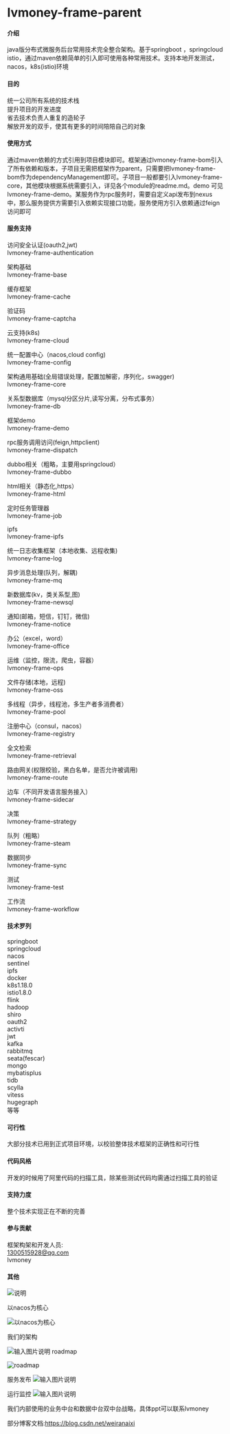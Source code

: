 # lvmoney-frame-parent  


#### 介绍

java版分布式微服务后台常用技术完全整合架构。基于springboot ，springcloud istio，通过maven依赖简单的引入即可使用各种常用技术。支持本地开发测试，nacos，k8s(istio)环境

#### 目的  

统一公司所有系统的技术栈  
提升项目的开发进度   
省去技术负责人重复的造轮子  
解放开发的双手，使其有更多的时间陪陪自己的对象  

#### 使用方式

通过maven依赖的方式引用到项目模块即可。框架通过lvmoney-frame-bom引入了所有依赖和版本，子项目无需把框架作为parent，只需要把lvmoney-frame-bom作为dependencyManagement即可。子项目一般都要引入lvmoney-frame-core，其他模块根据系统需要引入，详见各个module的readme.md。demo 可见 lvmoney-frame-demo。某服务作为rpc服务时，需要自定义api发布到nexus中，那么服务提供方需要引入依赖实现接口功能，服务使用方引入依赖通过feign访问即可

#### 服务支持


访问安全认证(oauth2,jwt)  
lvmoney-frame-authentication  
   
架构基础   
lvmoney-frame-base    
 
缓存框架  
lvmoney-frame-cache  

验证码  
lvmoney-frame-captcha  

云支持(k8s)  
lvmoney-frame-cloud  

统一配置中心（nacos,cloud config)  
lvmoney-frame-config   

架构通用基础(全局错误处理，配置加解密，序列化，swagger)  
lvmoney-frame-core  

关系型数据库（mysql分区分片,读写分离，分布式事务）  
lvmoney-frame-db  

框架demo  
lvmoney-frame-demo  

rpc服务调用访问(feign,httpclient)   
lvmoney-frame-dispatch  

dubbo相关（粗略，主要用springcloud）  
lvmoney-frame-dubbo  

html相关（静态化,https）    
lvmoney-frame-html  

定时任务管理器  
lvmoney-frame-job  

ipfs  
lvmoney-frame-ipfs  
  
统一日志收集框架（本地收集、远程收集)  
lvmoney-frame-log   

异步消息处理(队列，解耦)  
lvmoney-frame-mq   

新数据库(kv，类关系型,图)    
lvmoney-frame-newsql  

通知(邮箱，短信，钉钉，微信)  
lvmoney-frame-notice  

办公（excel，word）  
lvmoney-frame-office   

运维（监控，限流，爬虫，容器）     
lvmoney-frame-ops   

文件存储(本地，远程)   
lvmoney-frame-oss  

多线程（异步，线程池，多生产者多消费者）  
lvmoney-frame-pool  

注册中心（consul，nacos）  
lvmoney-frame-registry  

全文检索   
lvmoney-frame-retrieval   

路由网关(权限校验，黑白名单，是否允许被调用)  
lvmoney-frame-route   

边车（不同开发语言服务接入）  
lvmoney-frame-sidecar  

决策    
lvmoney-frame-strategy  

队列（粗略）  
lvmoney-frame-steam   

数据同步   
lvmoney-frame-sync  

测试  
lvmoney-frame-test  

工作流  
lvmoney-frame-workflow  


#### 技术罗列

springboot  
springcloud  
nacos  
sentinel  
ipfs  
docker  
k8s1.18.0  
istio1.8.0  
flink  
hadoop  
shiro  
oauth2  
activti  
jwt  
kafka  
rabbitmq  
seata(fescar)  
mongo  
mybatisplus  
tidb    
scylla  
vitess  
hugegraph  
等等  


#### 可行性

大部分技术已用到正式项目环境，以校验整体技术框架的正确性和可行性

#### 代码风格

开发的时候用了阿里代码的扫描工具，除某些测试代码均需通过扫描工具的验证

#### 支持力度

整个技术实现正在不断的完善

#### 参与贡献

框架构架和开发人员:  
1300515928@qq.com  
lvmoney

#### 其他 



![说明](https://images.gitee.com/uploads/images/2020/0724/095934_b4551d4f_107773.png "说明.png")

以nacos为核心

![以nacos为核心](https://images.gitee.com/uploads/images/2020/0724/094358_2bb5e1a0_107773.png "nacos.png")

我们的架构

![输入图片说明](https://images.gitee.com/uploads/images/2021/0119/114349_87aab8df_107773.png "微信截图_20210119114013.png")
roadmap

![roadmap](https://images.gitee.com/uploads/images/2020/0724/095048_f4de7e47_107773.png "roadmap.png")  

服务发布
![输入图片说明](https://images.gitee.com/uploads/images/2021/0119/114028_9a74a927_107773.png "微信截图_20210119114013.png")

运行监控
![输入图片说明](https://images.gitee.com/uploads/images/2021/0119/114120_899f8c87_107773.png "微信截图_20210119114013.png")

我们内部使用的业务中台和数据中台双中台战略，具体ppt可以联系lvmoney


部分博客文档:https://blog.csdn.net/weiranaixi







